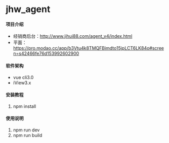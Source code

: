 # jhw_agent

#### 项目介绍
- 经销商后台：http://www.jihui88.com/agent_v4/index.html
- 平面：https://pro.modao.cc/app/b3Vtu4k8TMQFBimdto15jpLCT6LK84o#screen=s42466fe76d153992602900

#### 软件架构
- vue cli3.0
- iView3.x

#### 安装教程
1. npm install

#### 使用说明
1. npm run dev
2. npm run build
